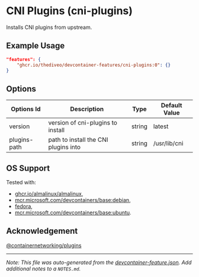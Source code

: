 
# CNI Plugins (cni-plugins)

Installs CNI plugins from upstream.

## Example Usage

```json
"features": {
    "ghcr.io/thediveo/devcontainer-features/cni-plugins:0": {}
}
```

## Options

| Options Id | Description | Type | Default Value |
|-----|-----|-----|-----|
| version | version of cni-plugins to install | string | latest |
| plugins-path | path to install the CNI plugins into | string | /usr/lib/cni |

## OS Support

Tested with:
- [ghcr.io/almalinux/almalinux](https://ghcr.io/almalinux/almalinux),
- [mcr.microsoft.com/devcontainers/base:debian](https://mcr.microsoft.com/en-us/artifact/mar/devcontainers/base/about#about:_debian),
- [fedora](https://hub.docker.com/_/fedora),
- [mcr.microsoft.com/devcontainers/base:ubuntu](https://mcr.microsoft.com/en-us/artifact/mar/devcontainers/base/about#about:_ubuntu).

## Acknowledgement

[@containernetworking/plugins](https://github.com/containernetworking/plugins)


---

_Note: This file was auto-generated from the [devcontainer-feature.json](https://github.com/thediveo/devcontainer-features/blob/main/src/cni-plugins/devcontainer-feature.json).  Add additional notes to a `NOTES.md`._
